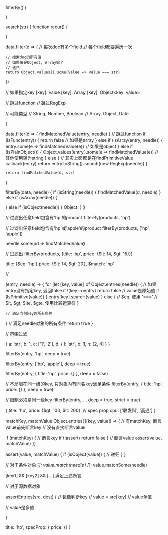 filterBy() {

}

search(str) {
  function recur() {

  }

  data.filter(d => {
    // 每次doc有多个field
    // 每个field都要遍历一次

    // 搜索doc的所有值
    // 如果值是Object, Array呢？
    // 递归
    return Object.values().some(value => value === str)
  })

  // 如果指定key
  [key]: value
  [key]: Array<value>
  [key]: Object<key: value>

  // 跳过function
  // 跳过RegExp

  // 可能类型
  // String, Number, Boolean
  // Array, Object, Date


}

data.filter(d => {
  findMatchedValue(entry, needle) {
    // 跳过function
    if (isFunc(entry)) {
      return false
    // 如果是array
    } else if (isArray(entry, needle)) {
      entry.some(e => findMatchedValue(e))
    // 如果是object
    } else if (isPlainObject()) {
      Object.values(entry).some(e => findMatchedValue(e))
    // 其他使用转为string
    } else {
      // 其实上面都是在findPrimitiveValue
      callback(entry)
      return entry.toString().search(new RegExp(needle))
    }

    return findMatchedValue(d, str)
  }

filterBy(data, needle) {
  if (isString(needle)) {
    findMatchedValue(d, needle)
  } else if (isArray(needle)) {

  } else if (isObject(needle)) {
    Object.
  }
}


// 过滤出任意field包含有'hp'的product
filterBy(products, 'hp')

// 过滤出任意field包含有'hp'或'apple'的product
filterBy(products, ['hp', 'apple'])

needle.some(nd => findMatchedValue)

// 过滤出
filterBy(products, {title: 'hp', price: {$lt: 14, $gt: 15}})

title: {$eq: 'hp'}
price: {$lt: 14, $gt: 20},
$match: 'hp'

//

(entry, needle) => {
  for (let [key, value] of Object.entries(needle)) {
    // 如果entry没有指定key, 返回false
    if !(key in entry) return false
    // value是原始值
    if (IsPrimitive(value)) {
      entry[key].search(value)
    } else {
      // $eq, 使用 '==='
      // $lt, $gt, $lte, $gte, 使用比较运算符
    }

    // 满足当前key的所有条件
  }
  // 满足needle对象的所有条件
  return true
}

// 范围过滤


{
  a: 'str',
  b: 1,
  c: ['1', '2'],
  d: {
    l: 'str',
    b: 1,
    n: [2, 4]
  }
}


filterBy(entry, 'hp', deep = true)


filterBy(entry, ['hp', 'apple'], deep = true)


filterBy(entry, { title: 'hp', price: {} }, deep = false)

// 不局限在同一级的key, 只对象内有同名key满足条件
filterBy(entry, { title: 'hp', price: {} }, deep = true)

// 限制必须是同一级key
filterBy(entry, ... deep = true, strict = true)


{
  title: 'hp',
  price: {$gt: 100, $lt: 200},
  // spec prop
  cpu: ['联发科', '高通']
}

matchKey, matchValue
Object.entries(([key, value]) => {
  // 有matchKey, 断言value前先断言key
  // 没有直接断言value

  if (matchKey) {
    // 断言key
    if (!assert) return false
  }
  // 断言value
  assert(value, matchValue)
})

assert(value, matchValue) {
  if (isObject(value)) {
    // 递归
  }
}

// 对于条件对象
[*]: value.match(needle)
[*]: value.matchSome(needle)

[key1] && [key2] && [...] 满足上述断言

// 对于源数据对象

assertEntries(src, dest) {
  // 镜像判断key
  // value = src[key]
  // value单值

  // value是多值

}


title: 'hp',
specProp: {
  price: {}
}

